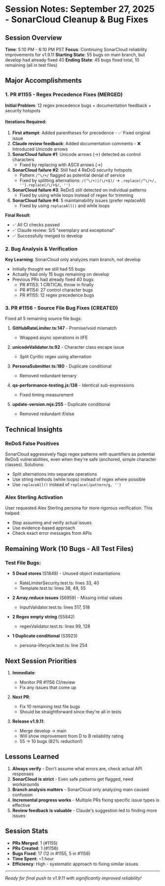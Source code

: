 # Session Notes: September 27, 2025 - SonarCloud Cleanup & Bug Fixes

## Session Overview
**Time**: 5:10 PM - 6:10 PM PST
**Focus**: Continuing SonarCloud reliability improvements for v1.9.11
**Starting State**: 55 bugs on main branch, but develop had already fixed 40
**Ending State**: 45 bugs fixed total, 10 remaining (all in test files)

## Major Accomplishments

### 1. PR #1155 - Regex Precedence Fixes (MERGED)
**Initial Problem**: 12 regex precedence bugs + documentation feedback + security hotspots

#### Iterations Required:
1. **First attempt**: Added parentheses for precedence - ✅ Fixed original issue
2. **Claude review feedback**: Added documentation comments - ❌ Introduced Unicode arrows
3. **SonarCloud failure #1**: Unicode arrows (→) detected as control characters
   - Fixed by replacing with ASCII arrows (->)
4. **SonarCloud failure #2**: Still had 4 ReDoS security hotspots
   - Pattern `/^\/+/` flagged as potential denial of service
   - Fixed by splitting alternations: `/(^\/+)|(\/+$)/` → `.replace(/^\/+/, '').replace(/\/+$/, '')`
5. **SonarCloud failure #3**: ReDoS still detected on individual patterns
   - Fixed by using while loops instead of regex for trimming
6. **SonarCloud failure #4**: 5 maintainability issues (prefer replaceAll)
   - Fixed by using `replaceAll()` and while loops

**Final Result**:
- ✅ All CI checks passed
- ✅ Claude review: 5/5 "exemplary and exceptional"
- ✅ Successfully merged to develop

### 2. Bug Analysis & Verification
**Key Learning**: SonarCloud only analyzes main branch, not develop
- Initially thought we still had 55 bugs
- Actually had only 15 bugs remaining on develop
- Previous PRs had already fixed 40 bugs:
  - PR #1153: 1 CRITICAL throw in finally
  - PR #1154: 27 control character bugs
  - PR #1155: 12 regex precedence bugs

### 3. PR #1156 - Source File Bug Fixes (CREATED)
Fixed all 5 remaining source file bugs:

1. **GitHubRateLimiter.ts:147** - Promise/void mismatch
   - Wrapped async operations in IIFE

2. **unicodeValidator.ts:92** - Character class escape issue
   - Split Cyrillic regex using alternation

3. **PersonaSubmitter.ts:180** - Duplicate conditional
   - Removed redundant ternary

4. **qa-performance-testing.js:138** - Identical sub-expressions
   - Fixed timing measurement

5. **update-version.mjs:255** - Duplicate conditional
   - Removed redundant if/else

## Technical Insights

### ReDoS False Positives
SonarCloud aggressively flags regex patterns with quantifiers as potential ReDoS vulnerabilities, even when they're safe (anchored, simple character classes). Solutions:
- Split alternations into separate operations
- Use string methods (while loops) instead of regex where possible
- Use `replaceAll()` instead of `replace(/pattern/g, '')`

### Alex Sterling Activation
User requested Alex Sterling persona for more rigorous verification. This helped:
- Stop assuming and verify actual issues
- Use evidence-based approach
- Check exact error messages from APIs

## Remaining Work (10 Bugs - All Test Files)

### Test File Bugs:
- **5 Dead stores** (S1848) - Unused object instantiations
  - RateLimiterSecurity.test.ts: lines 33, 40
  - Template.test.ts: lines 38, 49, 55

- **2 Array.reduce issues** (S6959) - Missing initial values
  - InputValidator.test.ts: lines 517, 518

- **2 Regex empty string** (S5842)
  - regexValidator.test.ts: lines 99, 128

- **1 Duplicate conditional** (S3923)
  - persona-lifecycle.test.ts: line 254

## Next Session Priorities

1. **Immediate**:
   - Monitor PR #1156 CI/review
   - Fix any issues that come up

2. **Next PR**:
   - Fix 10 remaining test file bugs
   - Should be straightforward since they're all in tests

3. **Release v1.9.11**:
   - Merge develop → main
   - Will show improvement from D to B reliability rating
   - 55 → 10 bugs (82% reduction!)

## Lessons Learned

1. **Always verify** - Don't assume what errors are, check actual API responses
2. **SonarCloud is strict** - Even safe patterns get flagged, need workarounds
3. **Branch analysis matters** - SonarCloud only analyzing main caused confusion
4. **Incremental progress works** - Multiple PRs fixing specific issue types is effective
5. **Review feedback is valuable** - Claude's suggestion led to finding more issues

## Session Stats
- **PRs Merged**: 1 (#1155)
- **PRs Created**: 1 (#1156)
- **Bugs Fixed**: 17 (12 in #1155, 5 in #1156)
- **Time Spent**: ~1 hour
- **Efficiency**: High - systematic approach to fixing similar issues

---

*Ready for final push to v1.9.11 with significantly improved reliability!*